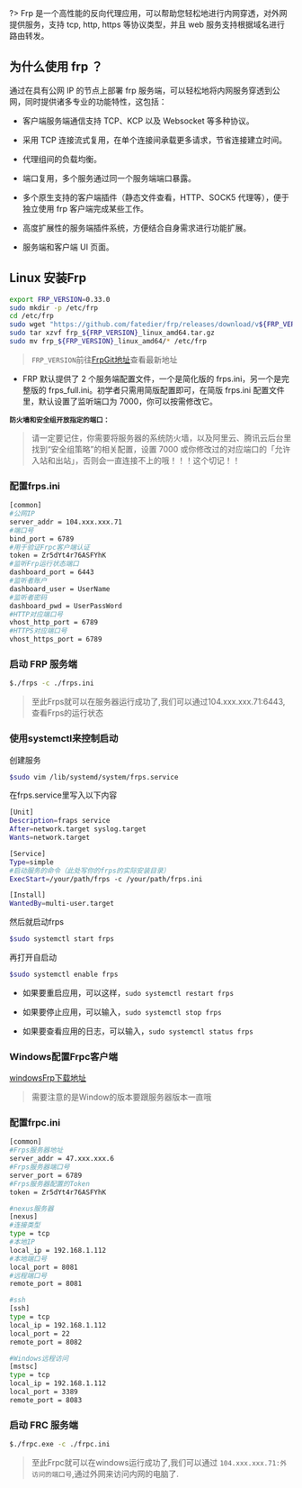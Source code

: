 ?> Frp 是一个高性能的反向代理应用，可以帮助您轻松地进行内网穿透，对外网提供服务，支持 tcp, http, https 等协议类型，并且 web 服务支持根据域名进行路由转发。

## 为什么使用 frp ？

通过在具有公网 IP 的节点上部署 frp 服务端，可以轻松地将内网服务穿透到公网，同时提供诸多专业的功能特性，这包括：

- 客户端服务端通信支持 TCP、KCP 以及 Websocket 等多种协议。

- 采用 TCP 连接流式复用，在单个连接间承载更多请求，节省连接建立时间。

- 代理组间的负载均衡。

- 端口复用，多个服务通过同一个服务端端口暴露。

- 多个原生支持的客户端插件（静态文件查看，HTTP、SOCK5 代理等），便于独立使用 frp 客户端完成某些工作。

- 高度扩展性的服务端插件系统，方便结合自身需求进行功能扩展。

- 服务端和客户端 UI 页面。

## Linux 安装Frp

```bash
export FRP_VERSION=0.33.0
sudo mkdir -p /etc/frp
cd /etc/frp
sudo wget "https://github.com/fatedier/frp/releases/download/v${FRP_VERSION}/frp_${FRP_VERSION}_linux_amd64.tar.gz"
sudo tar xzvf frp_${FRP_VERSION}_linux_amd64.tar.gz
sudo mv frp_${FRP_VERSION}_linux_amd64/* /etc/frp
```

>`FRP_VERSION`前往[FrpGit地址](https://github.com/fatedier/frp/releases)查看最新地址

- FRP 默认提供了 2 个服务端配置文件，一个是简化版的 frps.ini，另一个是完整版的 frps_full.ini。初学者只需用简版配置即可，在简版 frps.ini 配置文件里，默认设置了监听端口为 7000，你可以按需修改它。

**`防火墙和安全组开放指定的端口：`**

>请一定要记住，你需要将服务器的系统防火墙，以及阿里云、腾讯云后台里找到“安全组策略”的相关配置，设置 7000 或你修改过的对应端口的「允许入站和出站」，否则会一直连接不上的哦！！！这个切记！！

### 配置frps.ini

```bash
[common]
#公网IP
server_addr = 104.xxx.xxx.71
#端口号
bind_port = 6789
#用于验证Frpc客户端认证
token = Zr5dYt4r76ASFYhK
#监听Frp运行状态端口
dashboard_port = 6443
#监听者账户
dashboard_user = UserName
#监听者密码
dashboard_pwd = UserPassWord
#HTTP对应端口号
vhost_http_port = 6789
#HTTPS对应端口号
vhost_https_port = 6789
```

### 启动 FRP 服务端

```bash
$./frps -c ./frps.ini
```

>至此Frps就可以在服务器运行成功了,我们可以通过104.xxx.xxx.71:6443,查看Frps的运行状态

### 使用systemctl来控制启动

创建服务

```bash
$sudo vim /lib/systemd/system/frps.service
```

在frps.service里写入以下内容

```bash
[Unit]
Description=fraps service
After=network.target syslog.target
Wants=network.target

[Service]
Type=simple
#启动服务的命令（此处写你的frps的实际安装目录）
ExecStart=/your/path/frps -c /your/path/frps.ini

[Install]
WantedBy=multi-user.target
```

然后就启动frps

```bash
$sudo systemctl start frps
```

再打开自启动

```bash
$sudo systemctl enable frps
```

- 如果要重启应用，可以这样，`sudo systemctl restart frps`

- 如果要停止应用，可以输入，`sudo systemctl stop frps`

- 如果要查看应用的日志，可以输入，`sudo systemctl status frps`

### Windows配置Frpc客户端

[windowsFrp下载地址](https://github.com/fatedier/frp/releases)

>需要注意的是Window的版本要跟服务器版本一直哦

### 配置frpc.ini

```bash
[common]
#Frps服务器地址
server_addr = 47.xxx.xxx.6
#Frps服务器端口号
server_port = 6789
#Frps服务器配置的Token
token = Zr5dYt4r76ASFYhK

#nexus服务器
[nexus]
#连接类型
type = tcp
#本地IP
local_ip = 192.168.1.112
#本地端口号
local_port = 8081
#远程端口号
remote_port = 8081

#ssh
[ssh]
type = tcp
local_ip = 192.168.1.112
local_port = 22
remote_port = 8082

#Windows远程访问
[mstsc]
type = tcp
local_ip = 192.168.1.112
local_port = 3389
remote_port = 8083
```

### 启动 FRC 服务端

```bash
$./frpc.exe -c ./frpc.ini
```

>至此Frpc就可以在windows运行成功了,我们可以通过
`104.xxx.xxx.71:外访问的端口号`,通过外网来访问内网的电脑了.
